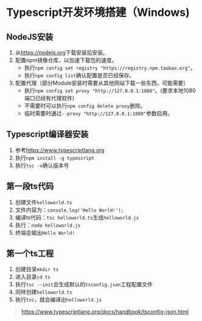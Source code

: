 # Typescript开发环境搭建（Windows)

## NodeJS安装

1. 从<https://nodejs.org>下载安装后安装。
1. 配置npm镜像仓库，以加速下载包的速度。
    * 执行`npm config set registry "https://registry.npm.taobao.org"`。
    * 执行`npm config list`确认配置是否已经保存。
1. 配置代理（部分Module安装时需要从其他网站下载一些东西，可能需要）
    * 执行`npm config set proxy "http://127.0.0.1:1080"`。(要求本地1080端口已经有代理软件)
    * 不需要时可以执行`npm config delete proxy`删除。
    * 临时需要时通过`--proxy "http://127.0.0.1:1080"`参数启用。

## Typescript编译器安装

1. 参考<https://www.typescriptlang.org>
1. 执行`npm install -g typescript`
1. 执行`tsc -v`确认版本号

## 第一段ts代码

1. 创建文件`helloworld.ts`  
1. 文件内容为：`console.log('Hello World!');`
1. 编译ts代码：`tsc helloworld.ts`生成`helloworld.js`
1. 执行：`node helloworld.js`
1. 终端会输出`Hello World!`

## 第一个ts工程

1. 创建目录`mkdir ts`
1. 进入目录`cd ts`
1. 执行`tsc --init`会生成默认的`tsconfig.json`工程配置文件
1. 同样创建`helloworld.ts`
1. 执行`tsc`，就会编译出`helloworld.js`  

> <https://www.typescriptlang.org/docs/handbook/tsconfig-json.html>
